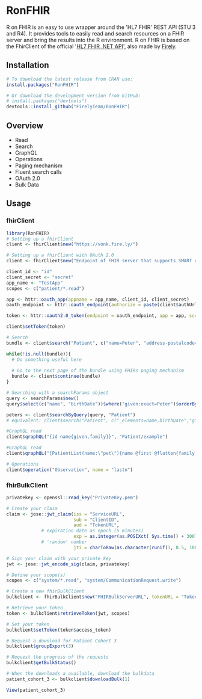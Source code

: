 # RonFHIR
R on FHIR is an easy to use wrapper around the 'HL7 FHIR' REST API (STU 3 and R4). It provides tools to easily read and search resources on a FHIR server and bring the results into the R environment. R on FHIR is based on the FhirClient of the official '[HL7 FHIR .NET API](https://github.com/ewoutkramer/fhir-net-api)', also made by [Firely](https://fire.ly/).

## Installation
```r
# To download the latest release from CRAN use:
install.packages("RonFHIR")

# Or download the development version from GitHub:
# install.packages("devtools")
devtools::install_github("FirelyTeam/RonFHIR")
```

## Overview
 - Read
 - Search
 - GraphQL
 - Operations
 - Paging mechanism
 - Fluent search calls
 - OAuth 2.0
 - Bulk Data

## Usage
### fhirClient
```r
library(RonFHIR)
# Setting up a fhirClient
client <- fhirClient$new("https://vonk.fire.ly/")

# Setting up a fhirClient with OAuth 2.0
client <- fhirClient$new("Endpoint of FHIR server that supports SMART on FHIR OAuth2 access")

client_id <- "id"
client_secret <- "secret"
app_name <- "TestApp"
scopes <- c("patient/*.read")

app <- httr::oauth_app(appname = app_name, client_id, client_secret)
oauth_endpoint <- httr::oauth_endpoint(authorize = paste(client$authUrl, "?aud=", client$endpoint, sep=""), access = client$tokenUrl)

token <- httr::oauth2.0_token(endpoint = oauth_endpoint, app = app, scope = scopes)

client$setToken(token)

# Search
bundle <- client$search("Patient", c("name=Peter", "address-postalcode=3999"))

while(!is.null(bundle)){
  # Do something useful here
  
  # Go to the next page of the bundle using FHIRs paging mechanism
  bundle <- client$continue(bundle)
}

# Searching with a searchParams object
query <- searchParams$new()
query$select(c("name", "birthDate"))$where("given:exact=Peter")$orderBy("family")

peters <- client$searchByQuery(query, "Patient") 
# equivalent: client$search("Patient", c("_elements=name,birthDate","given:exact=Peter", "_sort=family"))

#GraphQL read
client$qraphQL("{id name{given,family}}", "Patient/example")

#GraphQL read
client$qraphQL("{PatientList(name:\"pet\"){name @first @flatten{family,given @first}}}")

# Operations
client$operation("Observation", name = "lastn")
```
### fhirBulkClient
```r
privatekey <- openssl::read_key("PrivateKey.pem")

# Create your claim
claim <- jose::jwt_claim(iss = "ServiceURL",
                         sub = "ClientID",
                         aud = "TokenURL",
			 # expiration date as epoch (5 minutes)
                         exp = as.integer(as.POSIXct( Sys.time() + 300)), 
   			 # 'random' number
                         jti = charToRaw(as.character(runif(1, 0.5, 100000000000)))) 

# Sign your claim with your private key
jwt <- jose::jwt_encode_sig(claim, privatekey)

# Define your scope(s)
scopes <- c("system/*.read", "system/CommunicationRequest.write")

# Create a new fhirBulkClient
bulkclient <- fhirBulkClient$new("FHIRBulkServerURL", tokenURL = "TokenURL")

# Retrieve your token
token <- bulkclient$retrieveToken(jwt, scopes)

# Set your token
bulkclient$setToken(token$access_token)

# Request a download for Patient Cohort 3
bulkclient$groupExport(3)

# Request the progress of the requests
bulkclient$getBulkStatus()

# When the downloads a available, download the bulkdata
patient_cohort_3 <- bulkclient$downloadBulk(1)

View(patient_cohort_3)
```
